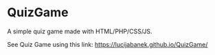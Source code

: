 # QuizGame

A simple quiz game made with HTML/PHP/CSS/JS.

See Quiz Game using this link: https://lucijabanek.github.io/QuizGame/
